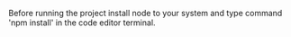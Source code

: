 Before running the project install node to your system and type command 'npm install' in the code editor terminal.
